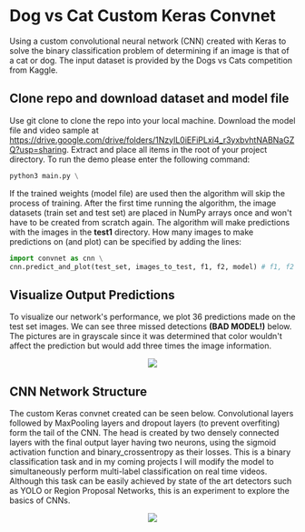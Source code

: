 # Dog vs Cat Custom Keras Convnet
Using a custom convolutional neural network (CNN) created with Keras to solve the binary classification problem of determining if an image is that of a cat or dog. The input dataset is provided by the Dogs vs Cats competition from Kaggle. 

## Clone repo and download dataset and model file
Use git clone to clone the repo into your local machine. Download the model file and video sample at https://drive.google.com/drive/folders/1NzylL0iEFiPLxi4_r3yxbvhtNABNaGZQ?usp=sharing. Extract and place all items in the root of your project directory.
To run the demo please enter the following command: 
```python
python3 main.py \
```
If the trained weights (model file) are used then the algorithm will skip the process of training. After the first time running the algorithm, the image datasets (train set and test set) are placed in NumPy arrays once and won't have to be created from scratch again. The algorithm will make predictions with the images in the <strong>test1</strong> directory. How many images to make predictions on (and plot) can be specified by adding the lines: 
```python
import convnet as cnn \
cnn.predict_and_plot(test_set, images_to_test, f1, f2, model) # f1, f2 are the factor pair of (images_to_test) for arranging the matplotlib plot. f1 * f1 = images_to_test
```

## Visualize Output Predictions
To visualize our network's performance, we plot 36 predictions made on the test set images. We can see three missed detections <strong>(BAD MODEL!)</strong> below. The pictures are in grayscale since it was determined that color wouldn't affect the prediction but would add three times the image information. 
<p align="center">
  <img src="https://github.com/ashwinv96/Dog_vs_Cat_Detector/blob/master/dog_cat_w_errors.png?raw=true">
</p>

## CNN Network Structure
The custom Keras convnet created can be seen below. Convolutional layers followed by MaxPooling layers and dropout layers (to prevent overfiting) form the tail of the CNN. The head is created by two densely connected layers with the final output layer having two neurons, using the sigmoid activation function and binary_crossentropy as their losses. This is a binary classification task and in my coming projects I will modify the model to simultaneously perform multi-label classification on real time videos. Although this task can be easily achieved by state of the art detectors such as YOLO or Region Proposal Networks, this is an experiment to explore the basics of CNNs. 
<p align="center">
  <img src="https://github.com/ashwinv96/Dog_vs_Cat_Detector/blob/master/dog_cat_w_errors.png?raw=true">
</p>
